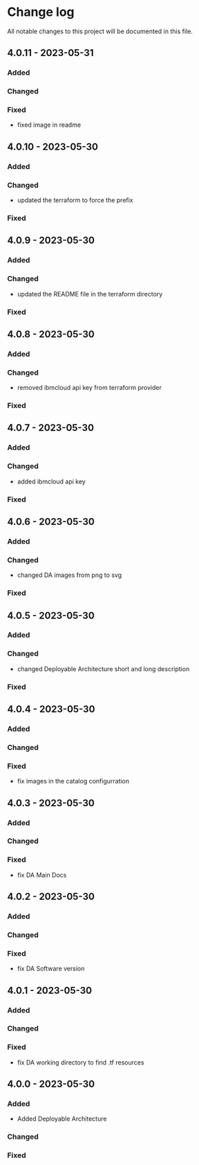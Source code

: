 # Change log

All notable changes to this project will be documented in this file.

## 4.0.11 - 2023-05-31

### Added

### Changed

### Fixed

* fixed image in readme

## 4.0.10 - 2023-05-30

### Added

### Changed

* updated the terraform to force the prefix

### Fixed

## 4.0.9 - 2023-05-30

### Added

### Changed

* updated the README file in the terraform directory

### Fixed

## 4.0.8 - 2023-05-30

### Added

### Changed

* removed ibmcloud api key from terraform provider

### Fixed

## 4.0.7 - 2023-05-30

### Added

### Changed

* added ibmcloud api key

### Fixed

## 4.0.6 - 2023-05-30

### Added

### Changed

* changed DA images from png to svg

### Fixed

## 4.0.5 - 2023-05-30

### Added

### Changed

* changed Deployable Architecture short and long description

### Fixed

## 4.0.4 - 2023-05-30

### Added

### Changed

### Fixed

* fix images in the catalog configurration

## 4.0.3 - 2023-05-30

### Added

### Changed

### Fixed

* fix DA Main Docs

## 4.0.2 - 2023-05-30

### Added

### Changed

### Fixed

* fix DA Software version

## 4.0.1 - 2023-05-30

### Added

### Changed

### Fixed

* fix DA working directory to find .tf resources

## 4.0.0 - 2023-05-30

### Added

* Added Deployable Architecture

### Changed

### Fixed
